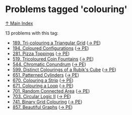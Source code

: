 # Problems tagged 'colouring'

[↑ Main Index](../README.md)

13 problems with this tag:

- [189. Tri-colouring a Triangular Grid](../problems/189.md) ([→ PE](https://projecteuler.net/problem=189))
- [194. Coloured Configurations](../problems/194.md) ([→ PE](https://projecteuler.net/problem=194))
- [281. Pizza Toppings](../problems/281.md) ([→ PE](https://projecteuler.net/problem=281))
- [519. Tricoloured Coin Fountains](../problems/519.md) ([→ PE](https://projecteuler.net/problem=519))
- [544. Chromatic Conundrum](../problems/544.md) ([→ PE](https://projecteuler.net/problem=544))
- [599. Distinct Colourings of a Rubik's Cube](../problems/599.md) ([→ PE](https://projecteuler.net/problem=599))
- [651. Patterned Cylinders](../problems/651.md) ([→ PE](https://projecteuler.net/problem=651))
- [670. Colouring a Strip](../problems/670.md) ([→ PE](https://projecteuler.net/problem=670))
- [671. Colouring a Loop](../problems/671.md) ([→ PE](https://projecteuler.net/problem=671))
- [701. Random Connected Area](../problems/701.md) ([→ PE](https://projecteuler.net/problem=701))
- [703. Circular Logic II](../problems/703.md) ([→ PE](https://projecteuler.net/problem=703))
- [741. Binary Grid Colouring](../problems/741.md) ([→ PE](https://projecteuler.net/problem=741))
- [857. Beautiful Graphs](../problems/857.md) ([→ PE](https://projecteuler.net/problem=857))
